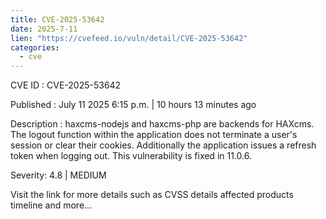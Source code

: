 ```yaml
--- 
title: CVE-2025-53642
date: 2025-7-11
lien: "https://cvefeed.io/vuln/detail/CVE-2025-53642"
categories:
  - cve
---
```


CVE ID : CVE-2025-53642

Published :  July 11
2025
6:15 p.m. | 10 hours
13 minutes ago

Description : haxcms-nodejs and haxcms-php are backends for HAXcms. The logout function within the application does not terminate a user's session or clear their cookies. Additionally
the application issues a refresh token when logging out. This vulnerability is fixed in 11.0.6.

Severity: 4.8 | MEDIUM

Visit the link for more details
such as CVSS details
affected products
timeline
and more...
